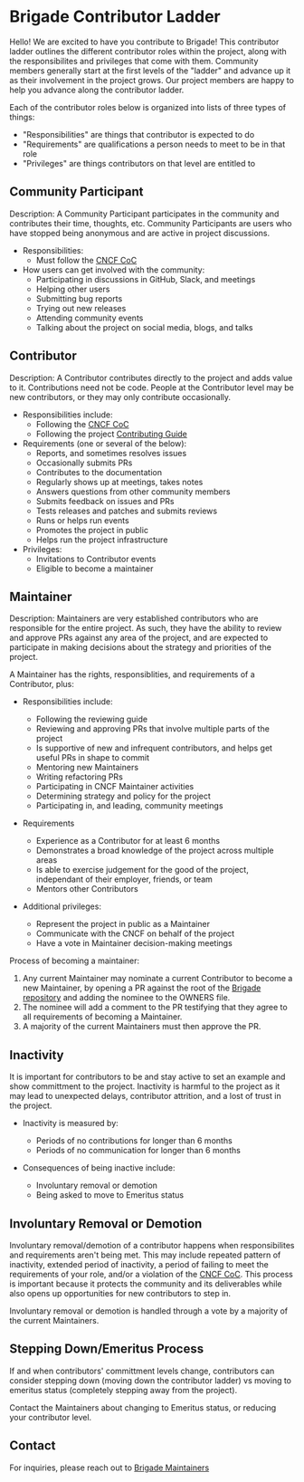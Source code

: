 # Brigade Contributor Ladder

Hello! We are excited to have you contribute to Brigade! This contributor ladder outlines the different contributor roles within the project, along with the responsibilites and privileges that come with them. Community members generally start at the first levels of the "ladder" and advance up it as their involvement in the project grows. Our project members are happy to help you advance along the contributor ladder.

Each of the contributor roles below is organized into lists of three types of things:
* "Responsibilities" are things that contributor is expected to do
* "Requirements" are qualifications a person needs to meet to be in that role
* "Privileges" are things contributors on that level are entitled to

## Community Participant

Description: A Community Participant participates in the community and contributes their time, thoughts, etc. Community Participants are users who have stopped being anonymous and are active in project discussions.

* Responsibilities:
    * Must follow the [CNCF CoC](https://https://github.com/cncf/foundation/blob/master/code-of-conduct.md)
* How users can get involved with the community:
    * Participating in discussions in GitHub, Slack, and meetings
    * Helping other users
    * Submitting bug reports
    * Trying out new releases
    * Attending community events
    * Talking about the project on social media, blogs, and talks

## Contributor

Description: A Contributor contributes directly to the project and adds value to it. Contributions need not be code. People at the Contributor level may be new contributors, or they may only contribute occasionally.

* Responsibilities include:
    * Following the [CNCF CoC](https://https://github.com/cncf/foundation/blob/master/code-of-conduct.md)
    * Following the project [Contributing Guide](https://github.com/brigadecore/brigade/blob/master/CONTRIBUTING.md)
* Requirements (one or several of the below):
    * Reports, and sometimes resolves issues
    * Occasionally submits PRs
    * Contributes to the documentation
    * Regularly shows up at meetings, takes notes
    * Answers questions from other community members
    * Submits feedback on issues and PRs
    * Tests releases and patches and submits reviews
    * Runs or helps run events
    * Promotes the project in public
    * Helps run the project infrastructure
* Privileges:
    * Invitations to Contributor events
    * Eligible to become a maintainer


## Maintainer

Description: Maintainers are very established contributors who are responsible for the entire project. As such, they have the ability to review and approve PRs against any area of the project, and are expected to participate in making decisions about the strategy and priorities of the project.

A Maintainer has the rights, responsiblities, and requirements of a Contributor, plus:

* Responsibilities include:
    * Following the reviewing guide
    * Reviewing and approving PRs that involve multiple parts of the project
    * Is supportive of new and infrequent contributors, and helps get useful PRs in shape to commit
    * Mentoring new Maintainers
    * Writing refactoring PRs
    * Participating in CNCF Maintainer activities
    * Determining strategy and policy for the project
    * Participating in, and leading, community meetings
* Requirements
    * Experience as a Contributor for at least 6 months
    * Demonstrates a broad knowledge of the project across multiple areas
    * Is able to exercise judgement for the good of the project, independant of their employer, friends, or team
    * Mentors other Contributors
  
* Additional privileges:
    * Represent the project in public as a Maintainer
    * Communicate with the CNCF on behalf of the project
    * Have a vote in Maintainer decision-making meetings

Process of becoming a maintainer:

1. Any current Maintainer may nominate a current Contributor to become a new Maintainer, by opening a PR against the root of the [Brigade repository](https://github.com/brigadecore/brigade) and adding the nominee to the OWNERS file.
2. The nominee will add a comment to the PR testifying that they agree to all requirements of becoming a Maintainer.
3. A majority of the current Maintainers must then approve the PR.

## Inactivity

It is important for contributors to be and stay active to set an example and show committment to the project. Inactivity is harmful to the project as it may lead to unexpected delays, contributor attrition, and a lost of trust in the project.

* Inactivity is measured by:
    * Periods of no contributions for longer than 6 months
    * Periods of no communication for longer than 6 months

* Consequences of being inactive include:
    * Involuntary removal or demotion
    * Being asked to move to Emeritus status

## Involuntary Removal or Demotion

Involuntary removal/demotion of a contributor happens when responsibilites and requirements aren't being met. This may include repeated pattern of inactivity, extended period of inactivity, a period of failing to meet the requirements of your role, and/or a violation of the [CNCF CoC](https://https://github.com/cncf/foundation/blob/master/code-of-conduct.md). This process is important because it protects the community and its deliverables while also opens up opportunities for new contributors to step in.


Involuntary removal or demotion is handled through a vote by a majority of the current Maintainers.

## Stepping Down/Emeritus Process

If and when contributors' committment levels change, contributors can consider stepping down (moving down the contributor ladder) vs moving to emeritus status (completely stepping away from the project).

Contact the Maintainers about changing to Emeritus status, or reducing your contributor level.

## Contact

For inquiries, please reach out to [Brigade Maintainers](cncf-brigade-maintainers@lists.cncf.io)

